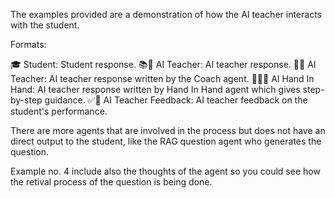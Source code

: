 The examples provided are a demonstration of how the AI teacher interacts with the student.

Formats:

🎓 Student: Student response.
📚🤖 AI Teacher: AI teacher response. 
💖🤖 AI Teacher: AI teacher response written by the Coach agent.
🫱🫲🤖 AI Hand In Hand: AI teacher response written by Hand In Hand agent which gives step-by-step guidance.
✅🤖 AI Teacher Feedback: AI teacher feedback on the student's performance.

There are more agents that are involved in the process but does not have an direct output to the student, like the RAG question agent who generates the question.

Example no. 4 include also the thoughts of the agent so you could see how the retival process of the question is being done.